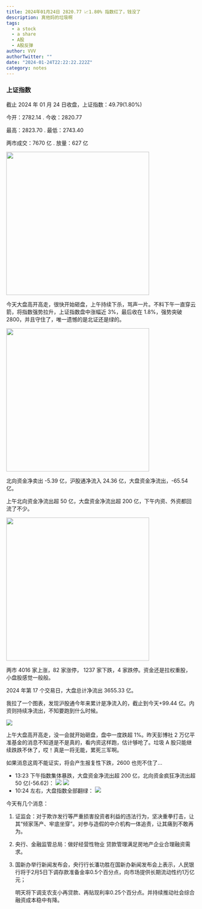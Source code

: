 ```yaml
---
title: 2024年01月24日 2820.77 📈1.80% 指数红了，钱没了
description: 真他妈的垃圾啊
tags:
  - a stock
  - a share
  - A股
  - A股反弹
author: VVV
authorTwitter: ""
date: "2024-01-24T22:22:22.222Z"
category: notes
---
```


### 上证指数

截止 2024 年 01 月 24 日收盘，上证指数：<span class="font-semibold text-r-6">49.79(1.80%)</span>

今开：<span class="font-semibold text-r-5">2782.14</span> . 今收：<span class="font-semibold text-r-6">2820.77</span>

最高：<span class="font-semibold text-r-6">2823.70</span> . 最低：<span class="font-semibold text-g-6">2743.40</span>

两市成交：<span class="font-semibold">7670 亿</span> . 放量：<span class="font-semibold text-r-6">627 亿</span>

<img src="/images/uploads/2024-01/20240124-zs-sh.jpg" style="width:380px">

今天大盘高开高走，很快开始砸盘，上午持续下杀，骂声一片。不料下午一直穿云箭，将指数强势拉升，上证指数盘中涨幅近 3%，最后收在 1.8%，强势突破 2800，并且守住了，唯一遗憾的是北证还是绿的。

<img src="/images/uploads/2024-01/20240124-zs-bs.jpg" style="width:380px">

北向资金净卖出 <span class="font-semibold text-g-5">-5.39 亿</span>，沪股通净流入 <span class="font-semibold text-r-5">24.36 亿</span>，大盘资金净流出，<span class="font-semibold text-g-5">-65.54 亿</span>。

上午北向资金净流出超 50 亿，大盘资金净流出超 200 亿，下午内资、外资都回流了不少。

<img src="/images/uploads/2024-01/20240124-zs-global.jpg" style="width:380px">

两市 <span class="font-semibold text-r-6">4016</span> 家上涨，82 家涨停， <span class="text-g-5">1237</span> 家下跌，4 家跌停。资金还是拉权重股，小盘股感觉一般般。

2024 年第 17 个交易日，大盘总计净流出 <span class="font-semibold text-g-8">3655.33 亿</span>。

我拉了一个图表，发现沪股通今年来累计是净流入的，截止到今天<span class="font-semibold text-r-5">+99.44 亿</span>。内资则持续净流出，不知要跑到什么时候。

<img src="/images/uploads/2024-01/20240124-pic-1.png">

上午大盘高开高走，没一会就开始砸盘，盘中一度跌超 1%。昨天彭博社 2 万亿平准基金的消息不知道是不是真的，看内资这样跑，估计够呛了。垃圾 A 股只能继续跌跌不休了，哎！真是一将无能，累死三军啊。

如果消息这周不能证实，将会产生报复性下跌，2600 也兜不住了...

- 13:23 下午指数集体暴跌，大盘资金净流出超 200 亿，北向资金疯狂净流出超 50 亿(-56.62)：
  <img src="/images/uploads/2024-01/20240124-zs-bs-13.25.png">
  <img src="/images/uploads/2024-01/20240124-zs-global-13.23.png">
- 10:24 左右，大盘指数全部翻绿：
  <img src="/images/uploads/2024-01/20240124-zs-global-10.24.png">

今天有几个消息：

1. 证监会：对于欺诈发行等严重损害投资者利益的违法行为，坚决重拳打击，让其“倾家荡产、牢底坐穿”。对参与造假的中介机构一体追责，让其痛到不敢再为。
2. 央行、金融监管总局：做好经营性物业 贷款管理满足房地产企业合理融资需求。
3. 国新办举行新闻发布会，央行行长潘功胜在国新办新闻发布会上表示，人民银行将于2月5日下调存款准备金率0.5个百分点，向市场提供长期流动性约1万亿元；
   
   明天将下调支农支小再贷款、再贴现利率0.25个百分点。并持续推动社会综合融资成本稳中有降。